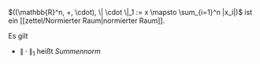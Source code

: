 $((\mathbb{R}^n, +, \cdot), \| \cdot \|_1 := x \mapsto \sum_{i=1}^n |x_i|)$ ist ein [[zettel/Normierter Raum|normierter Raum]].

Es gilt
- $\| \cdot \|_1$ heißt *Summennorm*